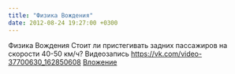 ```yaml
---
title: "Физика Вождения"
date: 2012-08-24 19:27:00 +0300
---
```


Физика Вождения
Стоит ли пристегивать задних пассажиров на скорости 40-50 км/ч?
Видеозапись
<a class="vk-attach" href="https://vk.com/video-37700630_162850608">https://vk.com/video-37700630_162850608</a>
<a class="vk-attach" href="https://vk.com/video-37700630_162850608">Вложение</a>
